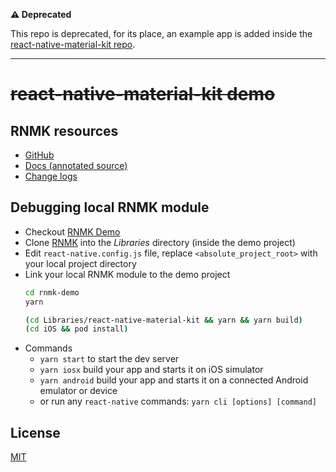 **:warning: Deprecated**

This repo is deprecated, for its place, an example app is added inside the [react-native-material-kit repo][rnmk example].

---

# ~~react-native-material-kit demo~~

## RNMK resources
- [GitHub][RNMK]
- [Docs (annotated source)][docs]
- [Change logs][releases]

## Debugging local RNMK module

- Checkout [RNMK Demo]
- Clone [RNMK] into the *Libraries* directory (inside the demo project)
- Edit `react-native.config.js` file, replace `<absolute_project_root>` with your local project directory
- Link your local RNMK module to the demo project
  ```sh
  cd rnmk-demo
  yarn

  (cd Libraries/react-native-material-kit && yarn && yarn build)
  (cd iOS && pod install)
  ```
- Commands
  - `yarn start` to start the dev server
  - `yarn iosx` build your app and starts it on iOS simulator
  - `yarn android` build your app and starts it on a connected Android emulator or device
  - or run any `react-native` commands: `yarn cli [options] [command]`

## License
[MIT][license]

[rnmk example]: https://github.com/xinthink/react-native-material-kit/tree/master/example
[RNMK Demo]: https://github.com/xinthink/rnmk-demo
[RNMK]: https://github.com/xinthink/react-native-material-kit
[docs]: http://xinthink.github.io/react-native-material-kit/docs/index.html
[releases]: https://github.com/xinthink/react-native-material-kit/releases
[license]: https://raw.githubusercontent.com/xinthink/react-native-material-kit/master/LICENSE.md
[doesn't resolve symbolic links]: https://github.com/facebook/react-native/issues/637
[ios guide]: https://github.com/xinthink/react-native-material-kit#ios
